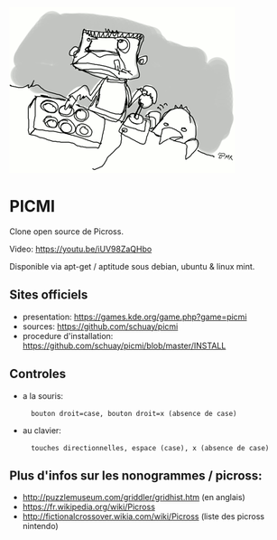 ![gaming](images/2016-03-gaming-small.png)

# PICMI

Clone open source de Picross.

Video: https://youtu.be/iUV98ZaQHbo

Disponible via apt-get / aptitude sous debian, ubuntu & linux mint.

## Sites officiels

* presentation: https://games.kde.org/game.php?game=picmi
* sources: https://github.com/schuay/picmi
* procedure d'installation: https://github.com/schuay/picmi/blob/master/INSTALL

## Controles

* a la souris:

		bouton droit=case, bouton droit=x (absence de case)

* au clavier:

		touches directionnelles, espace (case), x (absence de case)

## Plus d'infos sur les nonogrammes / picross:

* http://puzzlemuseum.com/griddler/gridhist.htm (en anglais)
* https://fr.wikipedia.org/wiki/Picross
* http://fictionalcrossover.wikia.com/wiki/Picross (liste des picross nintendo)
